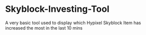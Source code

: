 # Skyblock-Investing-Tool
A very basic tool used to display which Hypixel Skyblock Item has increased the most in the last 10 mins
